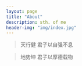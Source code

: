 ```yaml
---
layout: page
title: "About"
description: sth. of me
header-img: "img/index.jpg"
---
```

>天行健 君子以自强不息

>地势坤 君子以厚德载物
